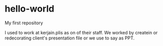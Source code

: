 # hello-world
My first repository

I used to work at kerjain.plis as on of their staff. We worked by createin or redecorating client's presentation file or we use to say as PPT.
